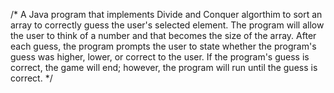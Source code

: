 /* A Java program that implements Divide and Conquer algorthim to sort an array to correctly guess the user's selected element. The program will allow the user to think of a number and that becomes the size of the array. After each guess, the program prompts the user to state whether the program's guess was higher, lower, or correct to the user. If the program's guess is correct, the game will end; however, the program will run until the guess is correct. 
*/
